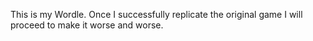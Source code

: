 This is my Wordle. Once I successfully replicate the original game I will proceed to make it worse and worse.
